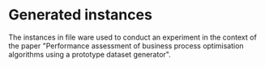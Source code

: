 # Generated instances

The instances in file ware used to conduct an experiment in the context of the paper "Performance assessment of business process optimisation algorithms using a prototype dataset generator".